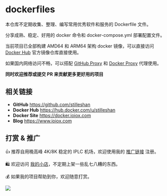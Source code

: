 # dockerfiles
本仓库不定期收集、整理、编写常用优秀软件和服务的 Dockerfile 文件。

分享成熟、稳定、好用的 docker 命令和 docker-compose.yml 部署配置文件。

当前项目已全部构建 AMD64 和 ARM64 架构 docker 镜像，可以直接访问 [Docker Hub](https://hub.docker.com/u/stilleshan) 官方镜像仓库直接使用。

如果国内网络访问不畅，可以搭配 [GitHub Proxy](https://ghproxy.link) 和 [Docker Proxy](https://dockerproxy.link) 代理使用。

**同时欢迎推荐或提交 PR 来贡献更多更好用的项目**

## 相关链接
- **GitHub** https://github.com/stilleshan
- **Docker Hub** https://hub.docker.com/u/stilleshan
- **Docker Site** https://docker.ioiox.com
- **Blog** https://www.ioiox.com

## 打赏 & 推广
👍 推荐自用晚高峰 4K/8K 稳定的 IPLC 机场，欢迎使用我的 [推广链接](https://st1.hosbb.com/#/register?code=gBXmmXyG) 注册。

🛍️ 欢迎访问 [我的小店](https://shop.ioiox.com)，不定期上架一些乱七八糟的东西。

💰 如果我的项目帮助到你，欢迎随意打赏。

![](https://i.ioiox.com/2023/08/21/16926092669341ZvpOn.jpg)
